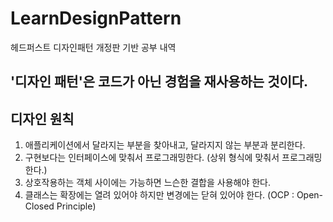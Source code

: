 # LearnDesignPattern
헤드퍼스트 디자인패턴 개정판 기반 공부 내역

## **'디자인 패턴'은 코드가 아닌 경험을 재사용하는 것이다.**


## 디자인 원칙 
1. 애플리케이션에서 달라지는 부분을 찾아내고, 달라지지 않는 부분과 분리한다.
2. 구현보다는 인터페이스에 맞춰서 프로그래밍한다. (상위 형식에 맞춰서 프로그래밍한다.)
3. 상호작용하는 객체 사이에는 가능하면 느슨한 결합을 사용해야 한다.
4. 클래스는 확장에는 열려 있어야 하지만 변경에는 닫혀 있어야 한다. (OCP : Open-Closed Principle)